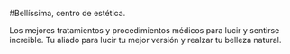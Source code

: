 #Bellíssima, centro de estética.

Los mejores tratamientos y procedimientos médicos para lucir y sentirse increible. 
Tu aliado para lucir tu mejor versión y realzar tu belleza natural.